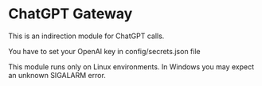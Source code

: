 # ChatGPT Gateway

This is an indirection module for ChatGPT calls.

You have to set your OpenAI key in config/secrets.json file

This module runs only on Linux environments.
In Windows you may expect an unknown SIGALARM error.